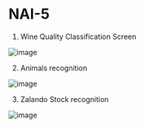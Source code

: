 # NAI-5
1. Wine Quality Classification Screen


![image](https://user-images.githubusercontent.com/55141520/206930395-b7054b92-50e6-4685-82c2-d68f0c57cb8f.png)


2. Animals recognition

![image](https://user-images.githubusercontent.com/55141520/207155027-82f00315-4621-4fbb-b811-2487ebaf9ef3.png)

3. Zalando Stock recognition

![image](https://user-images.githubusercontent.com/55141520/207720421-d5e45db5-1d9c-459d-ba03-385da3e6c750.png)


